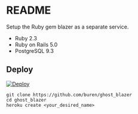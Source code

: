 # README

Setup the Ruby gem blazer as a separate service.

* Ruby 2.3
* Ruby on Rails 5.0
* PostgreSQL 9.3

## Deploy

[![Deploy](https://www.herokucdn.com/deploy/button.svg)](https://heroku.com/deploy?template=https://github.com/buren/ghost_blazer)

```
git clone https://github.com/buren/ghost_blazer
cd ghost_blazer
heroku create <your_desired_name>
```
